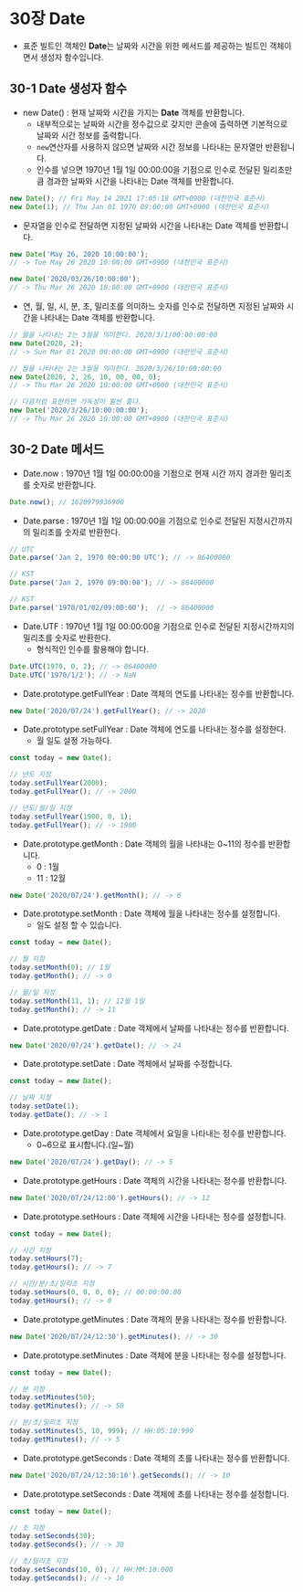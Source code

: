 # 30장 Date

- 표준 빌트인 객체인 **Date**는 날짜와 시간을 위한 메서드를 제공하는 빌트인 객체이면서 생성자 함수입니다.



## 30-1 Date 생성자 함수

- new Date() : 현재 날짜와 시간을 가지는 **Date** 객체를 반환합니다.
  - 내부적으로는 날짜와 시간을 정수값으로 갖지만 콘솔에 출력하면 기본적으로 날짜와 시간 정보를 출력합니다.
  - `new`연산자를 사용하지 않으면 날짜와 시간 정보를 나타내는 문자열만 반환됩니다.
  - 인수를 넣으면 1970년 1월 1일 00:00:00을 기점으로 인수로 전달된 밀리초만큼 경과한 날짜와 시간을 나타내는 Date 객체를 반환합니다.

```js
new Date(); // Fri May 14 2021 17:05:18 GMT+0900 (대한민국 표준시)
new Date(1); // Thu Jan 01 1970 09:00:00 GMT+0900 (대한민국 표준시)
```



- 문자열을 인수로 전달하면 지정된 날짜와 시간을 나타내는 Date 객체를 반환합니다.

```js
new Date('May 26, 2020 10:00:00');
// -> Tue May 26 2020 10:00:00 GMT+0900 (대한민국 표준시)

new Date('2020/03/26/10:00:00');
// -> Thu Mar 26 2020 10:00:00 GMT+0900 (대한민국 표준시)
```



- 연, 월, 일, 시, 분, 초, 밀리초를 의미하느 숫자를 인수로 전달하면 지정된 날짜와 시간을 나타내는 Date 객체를 반환합니다.

```js
// 월을 나타내는 2는 3월을 의미한다. 2020/3/1/00:00:00:00
new Date(2020, 2);
// -> Sun Mar 01 2020 00:00:00 GMT+0900 (대한민국 표준시)

// 월을 나타내는 2는 3월을 의미한다. 2020/3/26/10:00:00:00
new Date(2020, 2, 26, 10, 00, 00, 0);
// -> Thu Mar 26 2020 10:00:00 GMT+0900 (대한민국 표준시)

// 다음처럼 표현하면 가독성이 훨씬 좋다.
new Date('2020/3/26/10:00:00:00');
// -> Thu Mar 26 2020 10:00:00 GMT+0900 (대한민국 표준시)
```



## 30-2 Date 메서드

- Date.now : 1970년 1월 1일 00:00:00을 기점으로 현재 시간 까지 경과한 밀리초를 숫자로 반환합니다.

```js
Date.now(); // 1620979936900
```



- Date.parse : 1970년 1월 1일 00:00:00을 기점으로 인수로 전달된 지정시간까지의 밀리초를 숫자로 반환한다.

```js
// UTC
Date.parse('Jan 2, 1970 00:00:00 UTC'); // -> 86400000

// KST
Date.parse('Jan 2, 1970 09:00:00'); // -> 86400000

// KST
Date.parse('1970/01/02/09:00:00');  // -> 86400000
```



- Date.UTF : 1970년 1월 1일 00:00:00을 기점으로 인수로 전달된 지정시간까지의 밀리초를 숫자로 반환한다.
  - 형식적인 인수를 활용해야 합니다.

```js
Date.UTC(1970, 0, 2); // -> 86400000
Date.UTC('1970/1/2'); // -> NaN
```



- Date.prototype.getFullYear : Date 객체의 연도를 나타내는 정수를 반환합니다.

```js
new Date('2020/07/24').getFullYear(); // -> 2020
```



- Date.prototype.setFullYear : Date 객체에 연도를 나타내는 정수를 설정한다.
  - 월 일도 설정 가능하다.

```js
const today = new Date();

// 년도 지정
today.setFullYear(2000);
today.getFullYear(); // -> 2000

// 년도/월/일 지정
today.setFullYear(1900, 0, 1);
today.getFullYear(); // -> 1900
```



- Date.prototype.getMonth : Date 객체의 월을 나타내는 0~11의 정수를 반환합니다.
  - 0 : 1월
  - 11 : 12월

```js
new Date('2020/07/24').getMonth(); // -> 6
```



- Date.prototype.setMonth : Date 객체에 월을 나타내는 정수를 설정합니다.
  - 일도 설정 할 수 있습니다.

```js
const today = new Date();

// 월 지정
today.setMonth(0); // 1월
today.getMonth(); // -> 0

// 월/일 지정
today.setMonth(11, 1); // 12월 1일
today.getMonth(); // -> 11
```



- Date.prototype.getDate : Date 객체에서 날짜를 나타내는 정수를 반환합니다.

```js
new Date('2020/07/24').getDate(); // -> 24
```



- Date.prototype.setDate : Date 객체에서 날짜를 수정합니다.

```js
const today = new Date();

// 날짜 지정
today.setDate(1);
today.getDate(); // -> 1
```



- Date.prototype.getDay : Date 객체에서 요일을 나타내는 정수를 반환합니다.
  - 0~6으로 표시합니다.(일~월)

```js
new Date('2020/07/24').getDay(); // -> 5
```



- Date.prototype.getHours : Date 객체의 시간을 나타내는 정수를 반환합니다.

```js
new Date('2020/07/24/12:00').getHours(); // -> 12
```



- Date.prototype.setHours : Date 객체에 시간을 나타내는 정수를 설정합니다.

```js
const today = new Date();

// 시간 지정
today.setHours(7);
today.getHours(); // -> 7

// 시간/분/초/밀리초 지정
today.setHours(0, 0, 0, 0); // 00:00:00:00
today.getHours(); // -> 0
```



- Date.prototype.getMinutes : Date 객체의 분을 나타내는 정수를 반환합니다.

```js
new Date('2020/07/24/12:30').getMinutes(); // -> 30
```



- Date.prototype.setMinutes : Date 객체에 분을 나타내는 정수를 설정합니다.

```js
const today = new Date();

// 분 지정
today.setMinutes(50);
today.getMinutes(); // -> 50

// 분/초/밀리초 지정
today.setMinutes(5, 10, 999); // HH:05:10:999
today.getMinutes(); // -> 5
```



- Date.prototype.getSeconds : Date 객체의 초를 나타내는 정수를 반환합니다.

```js
new Date('2020/07/24/12:30:10').getSeconds(); // -> 10
```



- Date.prototype.setSeconds : Date 객체에 초를 나타내는 정수를 설정합니다.

```js
const today = new Date();

// 초 지정
today.setSeconds(30);
today.getSeconds(); // -> 30

// 초/밀리초 지정
today.setSeconds(10, 0); // HH:MM:10:000
today.getSeconds(); // -> 10
```

